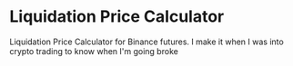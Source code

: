 # Liquidation Price Calculator
Liquidation Price Calculator for Binance futures. I make it when I was into crypto trading to know when I'm going broke

